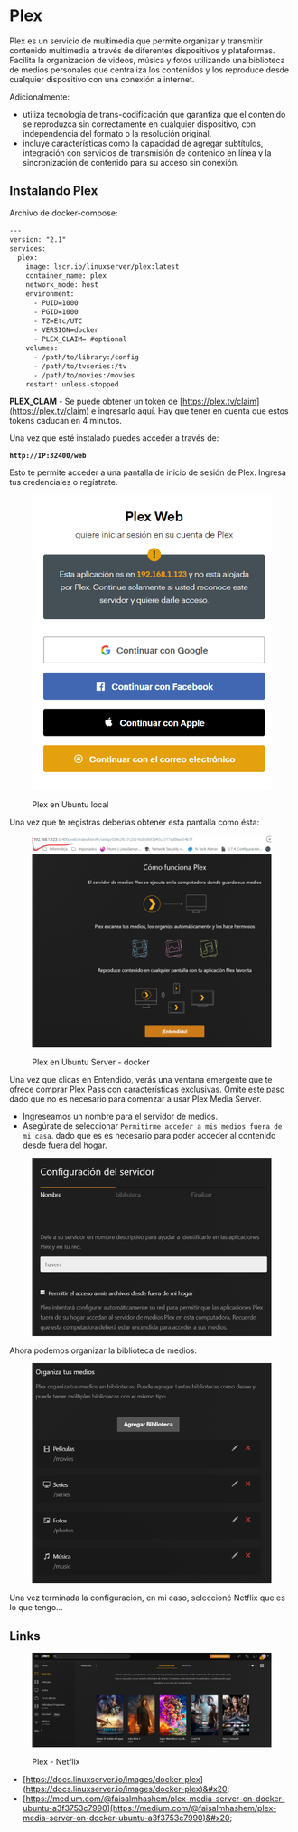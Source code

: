 # Plex

Plex es un servicio de multimedia que permite organizar y transmitir contenido multimedia a través de diferentes dispositivos y plataformas. Facilita la organización de videos, música y fotos utilizando una biblioteca de medios personales que centraliza los contenidos y los reproduce desde cualquier dispositivo con una conexión a internet.

Adicionalmente:

* utiliza tecnología de trans-codificación que garantiza que el contenido se reproduzca sin correctamente en cualquier dispositivo, con independencia del formato o la resolución original.
* incluye características como la capacidad de agregar subtítulos, integración con servicios de transmisión de contenido en línea y la sincronización de contenido para su acceso sin conexión.

## Instalando Plex

Archivo de docker-compose:

```
---
version: "2.1"
services:
  plex:
    image: lscr.io/linuxserver/plex:latest
    container_name: plex
    network_mode: host
    environment:
      - PUID=1000
      - PGID=1000
      - TZ=Etc/UTC
      - VERSION=docker
      - PLEX_CLAIM= #optional
    volumes:
      - /path/to/library:/config
      - /path/to/tvseries:/tv
      - /path/to/movies:/movies
    restart: unless-stopped
```

**PLEX\_CLAM** - Se puede obtener un token de [https://plex.tv/claim](https://plex.tv/claim) e ingresarlo aquí. Hay que tener en cuenta que estos tokens caducan en 4 minutos.

Una vez que esté instalado puedes acceder a través de:

<pre><code><strong>http://IP:32400/web
</strong></code></pre>

Esto te permite acceder a una pantalla  de inicio de sesión de Plex.  Ingresa tus credenciales o regístrate.&#x20;

<figure><img src="../.gitbook/assets/image (5).png" alt=""><figcaption><p>Plex en Ubuntu local</p></figcaption></figure>

Una vez que te registras deberías obtener esta pantalla como ésta:

<figure><img src="../.gitbook/assets/image (2).png" alt=""><figcaption><p>Plex en Ubuntu Server - docker</p></figcaption></figure>

Una vez que clicas en Entendido, verás una ventana emergente que te ofrece comprar Plex Pass con características exclusivas. Omite este paso dado que no es necesario para comenzar a usar Plex Media Server.&#x20;

* Ingreseamos un nombre para el servidor de medios.&#x20;
* Asegúrate de seleccionar `Permitirme acceder a mis medios fuera de mi casa`. dado que es  es necesario para poder acceder al contenido desde fuera del hogar.

<figure><img src="../.gitbook/assets/image (1).png" alt=""><figcaption></figcaption></figure>

Ahora podemos organizar la biblioteca de medios:

<figure><img src="../.gitbook/assets/image.png" alt=""><figcaption></figcaption></figure>

Una vez terminada la configuración, en mi caso, seleccioné Netflix que es lo que tengo...

## Links

<figure><img src="../.gitbook/assets/image (8).png" alt=""><figcaption><p>Plex - Netflix</p></figcaption></figure>





* [https://docs.linuxserver.io/images/docker-plex](https://docs.linuxserver.io/images/docker-plex)&#x20;
* [https://medium.com/@faisalmhashem/plex-media-server-on-docker-ubuntu-a3f3753c7990](https://medium.com/@faisalmhashem/plex-media-server-on-docker-ubuntu-a3f3753c7990)&#x20;



&#x20;
